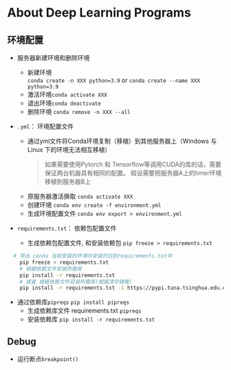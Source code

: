 # About Deep Learning Programs

## 环境配置

+ 服务器新建环境和删除环境
  + 新建环境  
    ```conda create -n XXX python=3.9```
  or ```conda create --name XXX python=3.9```
  + 激活环境```conda activate XXX```
  + 退出环境```conda deactivate```
  + 删除环境
    ```conda remove -n XXX --all```

+ ```.yml```： 环境配置文件
  + 通过yml文件将Conda环境复制（移植）到其他服务器上（Windows 与 Linux 下的环境无法相互移植）
    > 如果需要使用Pytorch 和 Tensorflow等调用CUDA的库的话，需要保证两台机器具有相同的配置。
    > 假设需要把服务器A上的timer环境移植到服务器B上
  + 原服务器激活换取
    ```conda activate XXX```
  + 创建环境 
    ```conda env create -f environment.yml```
  + 生成环境配置文件
    ```conda env export > environment.yml```

+ ```requirements.txt```： 依赖包配置文件
  + 生成依赖包配置文件, 和安装依赖包
    ```pip freeze > requirements.txt```

```bash
  # 导出 conda 当前安装的环境中安装的包到requirements.txt中
    pip freeze > requirements.txt
    # 根据依赖文件安装所需库
    pip install -r requirements.txt
    # 或者 根据依赖文件安装所需库(根据清华镜像)
    pip install -r requirements.txt -i https://pypi.tuna.tsinghua.edu.cn/simple
```

+ 通过依赖库```pipreqs```
    ```pip install pipreqs```
  + 生成依赖库文件 requirements.txt 
    ```pipreqs```
  + 安装依赖库 
    ```pip install -r requirements.txt```

## Debug

+ 运行断点```breakpoint()```

